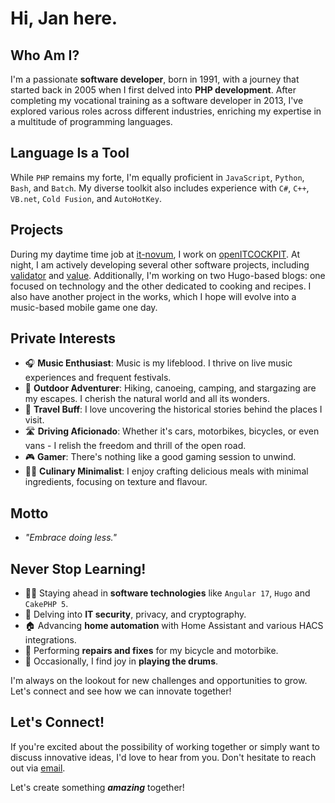 # Hi, Jan here.

## Who Am I?
I'm a passionate **software developer**, born in 1991, with a journey that started back in 2005 when I first delved into **PHP development**. After completing my vocational training as a software developer in 2013, I've explored various roles across different industries, enriching my expertise in a multitude of programming languages.

## Language Is a Tool
While ``PHP`` remains my forte, I'm equally proficient in ``JavaScript``, ``Python``, ``Bash``, and ``Batch``. My diverse toolkit also includes experience with ``C#``, ``C++``, ``VB.net``, ``Cold Fusion``, and ``AutoHotKey``.

## Projects
During my daytime time job at [it-novum](https://github.com/it-novum), I work on [openITCOCKPIT](https://openitcockpit.io). At night, I am actively developing several other software projects, including [validator](https://validator.nox.kiwi) and [value](https://value.nox.kiwi). Additionally, I'm working on two Hugo-based blogs: one focused on technology and the other dedicated to cooking and recipes. I also have another project in the works, which I hope will evolve into a music-based mobile game one day.

## Private Interests
- 🎧 **Music Enthusiast**: Music is my lifeblood. I thrive on live music experiences and frequent festivals.
- 🥾 **Outdoor Adventurer**: Hiking, canoeing, camping, and stargazing are my escapes. I cherish the natural world and all its wonders.
- 🚊 **Travel Buff**: I love uncovering the historical stories behind the places I visit.
- 🛣 **Driving Aficionado**: Whether it's cars, motorbikes, bicycles, or even vans - I relish the freedom and thrill of the open road.
- 🎮 **Gamer**: There's nothing like a good gaming session to unwind.
- 👨‍🍳 **Culinary Minimalist**: I enjoy crafting delicious meals with minimal ingredients, focusing on texture and flavour.

## Motto
- *"Embrace doing less."*

## Never Stop Learning!
- 👨‍💻 Staying ahead in **software technologies** like ``Angular 17``, ``Hugo`` and ``CakePHP 5``.
- 🔐 Delving into **IT security**, privacy, and cryptography.
- 🏠 Advancing **home automation** with Home Assistant and various HACS integrations.
- 🔧 Performing **repairs and fixes** for my bicycle and motorbike.
- 🥁 Occasionally, I find joy in **playing the drums**.

I'm always on the lookout for new challenges and opportunities to grow. Let's connect and see how we can innovate together!

## Let's Connect!
If you're excited about the possibility of working together or simply want to discuss innovative ideas, I'd love to hear from you.
Don't hesitate to reach out via [email](mailto:jan@nox.kiwi).

Let's create something ***amazing*** together!
